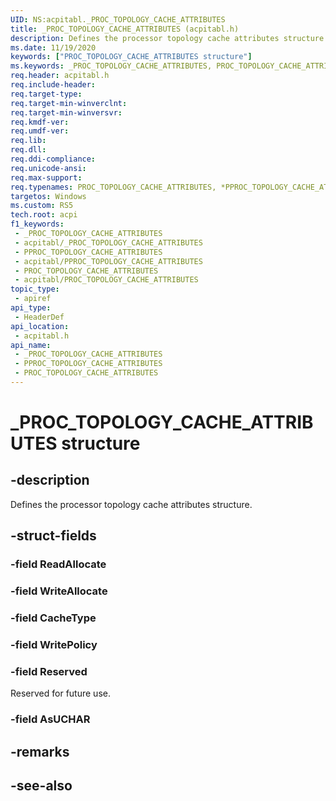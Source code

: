 ```yaml
---
UID: NS:acpitabl._PROC_TOPOLOGY_CACHE_ATTRIBUTES
title: _PROC_TOPOLOGY_CACHE_ATTRIBUTES (acpitabl.h)
description: Defines the processor topology cache attributes structure.
ms.date: 11/19/2020
keywords: ["PROC_TOPOLOGY_CACHE_ATTRIBUTES structure"]
ms.keywords: _PROC_TOPOLOGY_CACHE_ATTRIBUTES, PROC_TOPOLOGY_CACHE_ATTRIBUTES, *PPROC_TOPOLOGY_CACHE_ATTRIBUTES,
req.header: acpitabl.h
req.include-header: 
req.target-type: 
req.target-min-winverclnt: 
req.target-min-winversvr: 
req.kmdf-ver: 
req.umdf-ver: 
req.lib: 
req.dll: 
req.ddi-compliance: 
req.unicode-ansi: 
req.max-support: 
req.typenames: PROC_TOPOLOGY_CACHE_ATTRIBUTES, *PPROC_TOPOLOGY_CACHE_ATTRIBUTES
targetos: Windows
ms.custom: RS5
tech.root: acpi
f1_keywords:
 - _PROC_TOPOLOGY_CACHE_ATTRIBUTES
 - acpitabl/_PROC_TOPOLOGY_CACHE_ATTRIBUTES
 - PPROC_TOPOLOGY_CACHE_ATTRIBUTES
 - acpitabl/PPROC_TOPOLOGY_CACHE_ATTRIBUTES
 - PROC_TOPOLOGY_CACHE_ATTRIBUTES
 - acpitabl/PROC_TOPOLOGY_CACHE_ATTRIBUTES
topic_type:
 - apiref
api_type:
 - HeaderDef
api_location:
 - acpitabl.h
api_name:
 - _PROC_TOPOLOGY_CACHE_ATTRIBUTES
 - PPROC_TOPOLOGY_CACHE_ATTRIBUTES
 - PROC_TOPOLOGY_CACHE_ATTRIBUTES
---
```


# _PROC_TOPOLOGY_CACHE_ATTRIBUTES structure


## -description

Defines the processor topology cache attributes structure.

## -struct-fields

### -field ReadAllocate

### -field WriteAllocate

### -field CacheType

### -field WritePolicy

### -field Reserved

Reserved for future use.

### -field AsUCHAR

## -remarks

## -see-also

